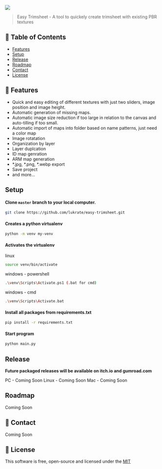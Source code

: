 
<img src="https://sepafo.ch/assets/easy-trimsheet/easy_trim_sheet-1706121511.webp" />

> Easy Trimsheet - A tool to quickely create trimsheet with existing PBR textures

## 🚩 Table of Contents

- [Features](#-features)
- [Setup](#-setup)
- [Release](#-release)
- [Roadmap](#-roadmap)
- [Contact](#-contact)
- [License](#-license)




## 🎨 Features

* Quick and easy editing of different textures with just two sliders, image position and image height.
* Automatic generation of missing maps.
* Automatic image size reduction if too large in relation to the canvas and auto-tilling if too small.
* Automatic import of maps into folder based on name patterns, just need a color map
* Image rotatation
* Organization by layer
* Layer duplcation
* ID map genration
* ARM map generation
* *.jpg, *.png, *.webp export
* Save project
* and more...

## Setup

#### Clone `master` branch to your local computer. 

```sh
git clone https://github.com/lukrate/easy-trimsheet.git
```

#### Creates a python virtualenv

```sh
python -m venv my-venv
```

#### Activates the virtualenv

linux
```sh
source venv/bin/activate
```
windows - powershell
```sh
.\venv\Scripts\Activate.ps1 (.bat for cmd)
```
windows - cmd
```sh
.\venv\Scripts\Activate.bat
```
#### Install all packages from requirements.txt
```sh
pip install -r requirements.txt
```
#### Start program
```sh
python main.py
```

## Release

**Future packaged releases will be available on itch.io and gumroad.com**

PC - Coming Soon
Linux - Coming Soon
Mac - Coming Soon

## Roadmap
Coming Soon

## 💬 Contact
Coming Soon


## 📜 License

This software is free, open-source and licensed under the [MIT](https://github.com/nhn/tui.editor/blob/master/LICENSE)
